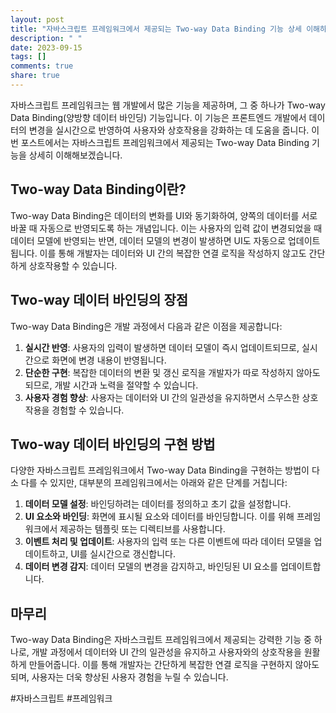 ```yaml
---
layout: post
title: "자바스크립트 프레임워크에서 제공되는 Two-way Data Binding 기능 상세 이해하기"
description: " "
date: 2023-09-15
tags: []
comments: true
share: true
---
```


자바스크립트 프레임워크는 웹 개발에서 많은 기능을 제공하며, 그 중 하나가 Two-way Data Binding(양방향 데이터 바인딩) 기능입니다. 이 기능은 프론트엔드 개발에서 데이터의 변경을 실시간으로 반영하여 사용자와 상호작용을 강화하는 데 도움을 줍니다. 이번 포스트에서는 자바스크립트 프레임워크에서 제공되는 Two-way Data Binding 기능을 상세히 이해해보겠습니다.

## Two-way Data Binding이란?

Two-way Data Binding은 데이터의 변화를 UI와 동기화하여, 양쪽의 데이터를 서로 바꿀 때 자동으로 반영되도록 하는 개념입니다. 이는 사용자의 입력 값이 변경되었을 때 데이터 모델에 반영되는 반면, 데이터 모델의 변경이 발생하면 UI도 자동으로 업데이트 됩니다. 이를 통해 개발자는 데이터와 UI 간의 복잡한 연결 로직을 작성하지 않고도 간단하게 상호작용할 수 있습니다.

## Two-way 데이터 바인딩의 장점

Two-way Data Binding은 개발 과정에서 다음과 같은 이점을 제공합니다:

1. **실시간 반영**: 사용자의 입력이 발생하면 데이터 모델이 즉시 업데이트되므로, 실시간으로 화면에 변경 내용이 반영됩니다.
2. **단순한 구현**: 복잡한 데이터의 변환 및 갱신 로직을 개발자가 따로 작성하지 않아도 되므로, 개발 시간과 노력을 절약할 수 있습니다.
3. **사용자 경험 향상**: 사용자는 데이터와 UI 간의 일관성을 유지하면서 스무스한 상호작용을 경험할 수 있습니다.

## Two-way 데이터 바인딩의 구현 방법

다양한 자바스크립트 프레임워크에서 Two-way Data Binding을 구현하는 방법이 다소 다를 수 있지만, 대부분의 프레임워크에서는 아래와 같은 단계를 거칩니다:

1. **데이터 모델 설정**: 바인딩하려는 데이터를 정의하고 초기 값을 설정합니다.
2. **UI 요소와 바인딩**: 화면에 표시될 요소와 데이터를 바인딩합니다. 이를 위해 프레임워크에서 제공하는 템플릿 또는 디렉티브를 사용합니다.
3. **이벤트 처리 및 업데이트**: 사용자의 입력 또는 다른 이벤트에 따라 데이터 모델을 업데이트하고, UI를 실시간으로 갱신합니다.
4. **데이터 변경 감지**: 데이터 모델의 변경을 감지하고, 바인딩된 UI 요소를 업데이트합니다.

## 마무리

Two-way Data Binding은 자바스크립트 프레임워크에서 제공되는 강력한 기능 중 하나로, 개발 과정에서 데이터와 UI 간의 일관성을 유지하고 사용자와의 상호작용을 원활하게 만들어줍니다. 이를 통해 개발자는 간단하게 복잡한 연결 로직을 구현하지 않아도 되며, 사용자는 더욱 향상된 사용자 경험을 누릴 수 있습니다.

#자바스크립트 #프레임워크